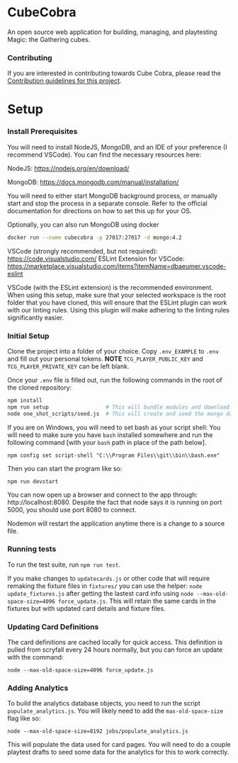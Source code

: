 # CubeCobra

An open source web application for building, managing, and playtesting Magic: the Gathering cubes.

### Contributing

If you are interested in contributing towards Cube Cobra, please read the [Contribution guidelines for this project](CONTRIBUTING.md).

# Setup

### Install Prerequisites

You will need to install NodeJS, MongoDB, and an IDE of your preference (I recommend VSCode). You can find the necessary resources here:

NodeJS: https://nodejs.org/en/download/

MongoDB: https://docs.mongodb.com/manual/installation/

You will need to either start MongoDB background process, or manually start and stop the process in a separate console. Refer to the official documentation for directions on how to set this up for your OS.

Optionally, you can also run MongoDB using docker

```sh
docker run --name cubecobra -p 27017:27017 -d mongo:4.2
```

VSCode (strongly recommended, but not required): https://code.visualstudio.com/
ESLint Extension for VSCode: https://marketplace.visualstudio.com/items?itemName=dbaeumer.vscode-eslint

VSCode (with the ESLint extension) is the recommended environment. When using this setup, make sure that your selected workspace is the root folder that you have cloned, this will ensure that the ESLint plugin can work with our linting rules. Using this plugin will make adhering to the linting rules significantly easier.

### Initial Setup

Clone the project into a folder of your choice. Copy `.env_EXAMPLE` to `.env` and fill out your personal tokens. **NOTE** `TCG_PLAYER_PUBLIC_KEY` and `TCG_PLAYER_PRIVATE_KEY` can be left blank.

Once your `.env` file is filled out, run the following commands in the root of the cloned repository:

```sh
npm install
npm run setup                  # This will bundle modules and download Scryfall assets.
node one_shot_scripts/seed.js  # This will create and seed the mongo database specified in the .env file.
```

If you are on Windows, you will need to set bash as your script shell:
You will need to make sure you have `bash` installed somewhere and run the following command [with your `bash` path in place of the path below].

    npm config set script-shell "C:\\Program Files\\git\\bin\\bash.exe"

Then you can start the program like so:

    npm run devstart

You can now open up a browser and connect to the app through: http://localhost:8080. Despite the fact that node says it is running on port 5000, you should use port 8080 to connect.

Nodemon will restart the application anytime there is a change to a source file.

### Running tests

To run the test suite, run `npm run test`.

If you make changes to `updatecards.js` or other code that will require remaking the fixture files in `fixtures/` you can use the helper: `node update_fixtures.js` after getting the lastest card info using `node --max-old-space-size=4096 force_update.js`. This will retain the same cards in the fixtures but with updated card details and fixture files.

### Updating Card Definitions

The card definitions are cached locally for quick access. This definition is pulled from scryfall every 24 hours normally, but you can force an update with the command:
```
node --max-old-space-size=4096 force_update.js
```

### Adding Analytics

To build the analytics database objects, you need to run the script `populate_analytics.js`. You will likely need to add the `max-old-space-size` flag like so:

```
node --max-old-space-size=8192 jobs/populate_analytics.js
```

This will populate the data used for card pages. You will need to do a couple playtest drafts to seed some data for the analytics for this to work correctly. 

